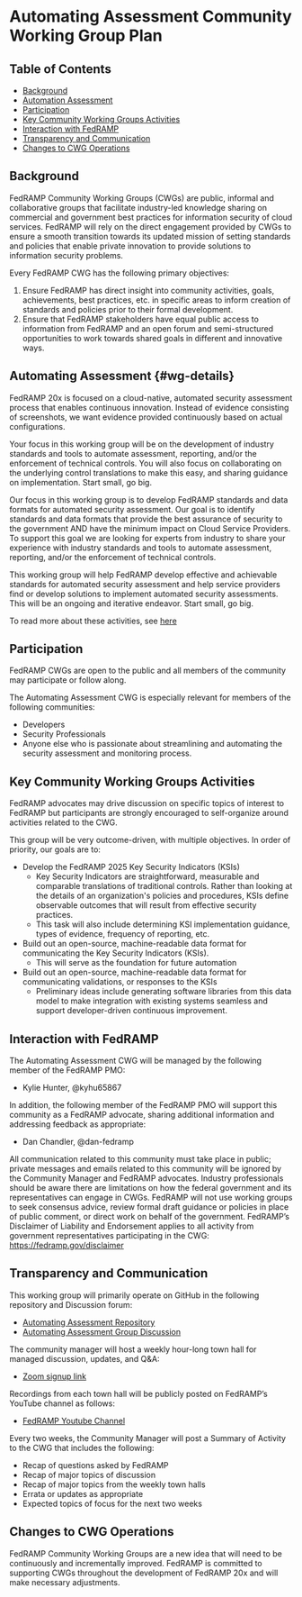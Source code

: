 # Automating Assessment Community Working Group Plan

## Table of Contents 
- [Background](#background)
- [Automation Assessment](#wg-details)
- [Participation](#participation)
- [Key Community Working Groups Activities](#key-community-working-groups-activities)
- [Interaction with FedRAMP](#interaction-with-fedramp)
- [Transparency and Communication](#transparency-and-communication)
- [Changes to CWG Operations](#changes-to-cwg-operations)

## Background
FedRAMP Community Working Groups (CWGs) are public, informal and collaborative groups that facilitate industry-led knowledge sharing on commercial and government best practices for information security of cloud services. FedRAMP will rely on the direct engagement provided by CWGs to ensure a smooth transition towards its updated mission of setting standards and policies that enable private innovation to provide solutions to information security problems.

Every FedRAMP CWG has the following primary objectives:

1. Ensure FedRAMP has direct insight into community activities, goals, achievements, best practices, etc. in specific areas to inform creation of standards and policies prior to their formal development.
1. Ensure that FedRAMP stakeholders have equal public access to information from FedRAMP and an open forum and semi-structured opportunities to work towards shared goals in different and innovative ways.

## Automating Assessment {#wg-details}
FedRAMP 20x is focused on a cloud-native, automated security assessment process that enables continuous innovation. Instead of evidence consisting of screenshots, we want evidence provided continuously based on actual configurations. 

Your focus in this working group will be on the development of industry standards and tools to automate assessment, reporting, and/or the enforcement of technical controls. You will also focus on collaborating on the underlying control translations to make this easy, and sharing guidance on implementation. Start small, go big. 

Our focus in this working group is to develop FedRAMP standards and data formats for automated security assessment. Our goal is to identify standards and data formats that provide the best assurance of security to the government AND have the minimum impact on Cloud Service Providers. To support this goal we are looking for experts from industry  to share your experience with industry standards and tools to automate assessment, reporting, and/or the enforcement of technical controls. 

This working group will help FedRAMP develop effective and achievable standards for automated security assessment and help service providers find or develop solutions to implement automated security assessments. This will be an ongoing and iterative endeavor. Start small, go big. 

To read more about these activities, see [here](#key-community-working-groups-activities) 

## Participation
FedRAMP CWGs are open to the public and all members of the community may participate or follow along. 

The Automating Assessment CWG is especially relevant for members of the following communities:

- Developers
- Security Professionals
- Anyone else who is passionate about streamlining and automating the security assessment and monitoring process. 

## Key Community Working Groups Activities
FedRAMP advocates may drive discussion on specific topics of interest to FedRAMP but participants are strongly encouraged to self-organize around activities related to the CWG. 

This group will be very outcome-driven, with multiple objectives. In order of priority, our goals are to:

- Develop the FedRAMP 2025 Key Security Indicators (KSIs)
  - Key Security Indicators are straightforward, measurable and comparable translations of traditional controls. Rather than looking at the details of an organization's policies and procedures, KSIs define observable outcomes that will result from effective security practices. 
  - This task will also include determining KSI implementation guidance, types of evidence, frequency of reporting, etc.
- Build out an open-source, machine-readable data format for communicating the Key Security Indicators (KSIs).
  - This will serve as the foundation for future automation
- Build out an open-source, machine-readable data format for communicating validations, or responses to the KSIs
  - Preliminary ideas include generating software libraries from this data model to make integration with existing systems seamless and support developer-driven continuous improvement.

## Interaction with FedRAMP
The Automating Assessment CWG will be managed by the following member of the FedRAMP PMO:
- Kylie Hunter, @kyhu65867

In addition, the following member of the FedRAMP PMO will support this community as a FedRAMP advocate, sharing additional information and addressing feedback as appropriate:
- Dan Chandler, @dan-fedramp

All communication related to this community must take place in public; private messages and emails related to this community will be ignored by the Community Manager and FedRAMP advocates.
Industry professionals should be aware there are limitations on how the federal government and its representatives can engage in CWGs. FedRAMP will not use working groups to seek consensus advice, review formal draft guidance or policies in place of public comment, or direct work on behalf of the government.
FedRAMP’s Disclaimer of Liability and Endorsement applies to all activity from government representatives participating in the CWG: https://fedramp.gov/disclaimer

## Transparency and Communication
This working group will primarily operate on GitHub in the following repository and Discussion forum:
- [Automating Assessment Repository](/)
- [Automating Assessment Group Discussion](../../discussions)

The community manager will host a weekly hour-long town hall for managed discussion, updates, and Q&A:
- [Zoom signup link](https://gsa.zoomgov.com/meeting/register/ZlO0X7BTQIWxSCqdIeeoZQ)

Recordings from each town hall will be publicly posted on FedRAMP’s YouTube channel as follows:
- [FedRAMP Youtube Channel](https://www.youtube.com/@FedRAMP)

Every two weeks, the Community Manager will post a Summary of Activity to the CWG that includes the following:
- Recap of questions asked by FedRAMP
- Recap of major topics of discussion
- Recap of major topics from the weekly town halls
- Errata or updates as appropriate
- Expected topics of focus for the next two weeks
  
## Changes to CWG Operations
FedRAMP Community Working Groups are a new idea that will need to be continuously and incrementally improved. FedRAMP is committed to supporting CWGs throughout the development of FedRAMP 20x and will make necessary adjustments.
